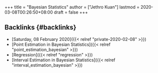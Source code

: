 +++
title = "Bayesian Statistics"
author = ["Jethro Kuan"]
lastmod = 2020-03-08T00:26:50+08:00
draft = false
+++

## Backlinks {#backlinks}

-   [Saturday, 08 February 2020]({{< relref "private-2020-02-08" >}})
-   [Point Estimation in Bayesian Statistics]({{< relref "point_estimation_bayesian" >}})
-   [Regression]({{< relref "regression" >}})
-   [Interval Estimation in Bayesian Statistics]({{< relref "interval_estimation_bayesian" >}})
